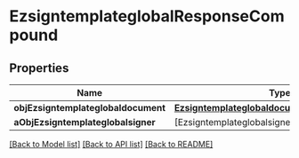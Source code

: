 # EzsigntemplateglobalResponseCompound

## Properties
Name | Type | Description | Notes
------------ | ------------- | ------------- | -------------
**objEzsigntemplateglobaldocument** | [**EzsigntemplateglobaldocumentResponse**](EzsigntemplateglobaldocumentResponse.md) |  | [optional] 
**aObjEzsigntemplateglobalsigner** | [EzsigntemplateglobalsignerResponseCompound] |  | 

[[Back to Model list]](../README.md#documentation-for-models) [[Back to API list]](../README.md#documentation-for-api-endpoints) [[Back to README]](../README.md)


